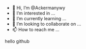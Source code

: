 - 👋 Hi, I’m @Ackermanywy
- 👀 I’m interested in ...
- 🌱 I’m currently learning ...
- 💞️ I’m looking to collaborate on ...
- 📫 How to reach me ...

<!---
Ackermanywy/Ackermanywy is a ✨ special ✨ repository because its `README.md` (this file) appears on your GitHub profile.
You can click the Preview link to take a look at your changes.
--->
hello github
